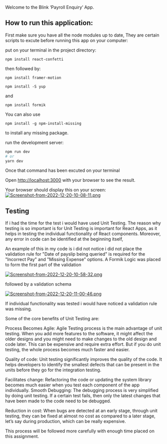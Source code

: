 Welcome to the Blink ‘Payroll Enquiry’ App.



## How to run this application:

First make sure you have all the node modules up to date, They are certain scripts to excute before running this app on your computer:

put on your terminal in the project directory:

```
npm install react-confetti
```
then followed by:

```
npm install framer-motion
```

```
npm install -S yup
```
and
```
npm install formik
```
You can also use

```
npm install -g npm-install-missing
```
to install any missing package. 


run the development server:

```bash
npm run dev
# or
yarn dev
```
Once that command has been excuted on your terminal 

Open [http://localhost:3000](http://localhost:3000) with your browser to see the result.

Your browser should display this on your screen:
[![Screenshot-from-2022-12-20-10-08-11.png](https://i.postimg.cc/zGN07PqH/Screenshot-from-2022-12-20-10-08-11.png)](https://postimg.cc/tYr3CkZ9)


## Testing 

If i had the time for the test i would have used Unit Testing. The reason why testing is so important is for Unit Testing is important for React Apps, as it helps in testing the individual functionality of React components. Moreover, any error in code can be identified at the beginning itself,

An example of this in my code is i did not notice i did not place the validation rule for  "Date of payslip being queried" is required for the "Incorrect Pay" and "Missing Expense" options. A Formik Logic was placed to form the first part of the validation

[![Screenshot-from-2022-12-20-10-58-32.png](https://i.postimg.cc/xdVDvSCr/Screenshot-from-2022-12-20-10-58-32.png)](https://postimg.cc/ZWHMm2pj)

followed by a validation schema

[![Screenshot-from-2022-12-20-11-00-46.png](https://i.postimg.cc/y8PtZ3wR/Screenshot-from-2022-12-20-11-00-46.png)](https://postimg.cc/hXX2Fv44)

If individual functionality was tested i would have noticed a validation rule was missing. 

 Some of the core benefits of Unit Testing are:

Process Becomes Agile: Agile Testing process is the main advantage of unit testing. When you add more features to the software, it might affect the older designs and you might need to make changes to the old design and code later. This can be expensive and require extra effort. But if you do unit testing, the whole process becomes much faster and easier.

Quality of code: Unit testing significantly improves the quality of the code. It helps developers to identify the smallest defects that can be present in the units before they go for the integration testing.

Facilitates change: Refactoring the code or updating the system library becomes much easier when you test each component of the app individually.
Smooth Debugging: The debugging process is very simplified by doing unit testing. If a certain test fails, then only the latest changes that have been made to the code need to be debugged.

Reduction in cost: When bugs are detected at an early stage, through unit testing, they can be fixed at almost no cost as compared to a later stage, let’s say during production, which can be really expensive.

This process will be followed more carefully with enough time placed on this assignment.
